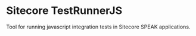 Sitecore TestRunnerJS
===============

Tool for running javascript integration tests in Sitecore SPEAK applications.